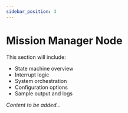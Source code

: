 ```yaml
---
sidebar_position: 3
---
```


# Mission Manager Node

<!-- TODO: Add mission manager details -->

This section will include:
- State machine overview
- Interrupt logic
- System orchestration
- Configuration options
- Sample output and logs

*Content to be added...*
